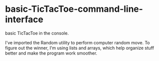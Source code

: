 # basic-TicTacToe-command-line-interface
basic TicTacToe in the console. 

 I've imported the Random utility to perform computer random move. To figure out the winner, I'm using lists and arrays, which help organize stuff better and make the program work smoother.
